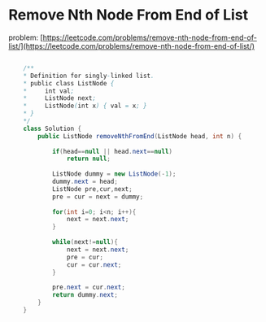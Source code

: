 # Remove Nth Node From End of List
problem: [https://leetcode.com/problems/remove-nth-node-from-end-of-list/](https://leetcode.com/problems/remove-nth-node-from-end-of-list/)

```java

    /**
    * Definition for singly-linked list.
    * public class ListNode {
    *     int val;
    *     ListNode next;
    *     ListNode(int x) { val = x; }
    * }
    */
    class Solution {
        public ListNode removeNthFromEnd(ListNode head, int n) {
            
            if(head==null || head.next==null)
                return null;
            
            ListNode dummy = new ListNode(-1);
            dummy.next = head;
            ListNode pre,cur,next;
            pre = cur = next = dummy;
            
            for(int i=0; i<n; i++){
                next = next.next;
            }
            
            while(next!=null){
                next = next.next;
                pre = cur;
                cur = cur.next;
            }
            
            pre.next = cur.next;
            return dummy.next;
        }
    }

```